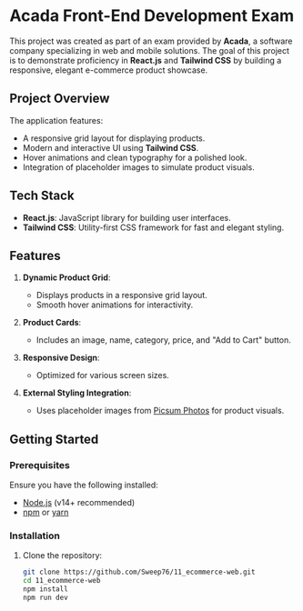 # Acada Front-End Development Exam

This project was created as part of an exam provided by **Acada**, a software company specializing in web and mobile solutions. The goal of this project is to demonstrate proficiency in **React.js** and **Tailwind CSS** by building a responsive, elegant e-commerce product showcase.

## Project Overview

The application features:
- A responsive grid layout for displaying products.
- Modern and interactive UI using **Tailwind CSS**.
- Hover animations and clean typography for a polished look.
- Integration of placeholder images to simulate product visuals.

## Tech Stack

- **React.js**: JavaScript library for building user interfaces.
- **Tailwind CSS**: Utility-first CSS framework for fast and elegant styling.

## Features

1. **Dynamic Product Grid**:
   - Displays products in a responsive grid layout.
   - Smooth hover animations for interactivity.

2. **Product Cards**:
   - Includes an image, name, category, price, and "Add to Cart" button.

3. **Responsive Design**:
   - Optimized for various screen sizes.

4. **External Styling Integration**:
   - Uses placeholder images from [Picsum Photos](https://picsum.photos) for product visuals.

## Getting Started

### Prerequisites

Ensure you have the following installed:
- [Node.js](https://nodejs.org/) (v14+ recommended)
- [npm](https://www.npmjs.com/) or [yarn](https://yarnpkg.com/)

### Installation

1. Clone the repository:
   ```bash
   git clone https://github.com/Sweep76/11_ecommerce-web.git
   cd 11_ecommerce-web
   npm install
   npm run dev
